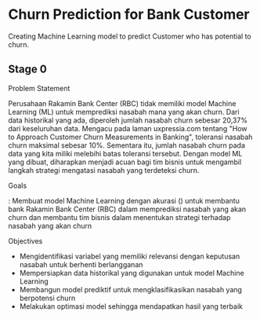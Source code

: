 # Churn Prediction for Bank Customer 
Creating Machine Learning model to predict Customer who has potential to churn. 

## Stage 0 
Problem Statement

Perusahaan Rakamin Bank Center (RBC) tidak memiliki model
Machine Learning (ML) untuk memprediksi nasabah mana yang akan
churn. Dari data historikal yang ada, diperoleh jumlah nasabah churn
sebesar 20,37% dari keseluruhan data. Mengacu pada laman
uxpressia.com tentang "How to Approach Customer Churn
Measurements in Banking", toleransi nasabah churn maksimal sebesar
10%. Sementara itu, jumlah nasabah churn pada data yang kita miliki
melebihi batas toleransi tersebut. Dengan model ML yang dibuat,
diharapkan menjadi acuan bagi tim bisnis untuk mengambil langkah
strategi mengatasi nasabah yang terdeteksi churn.

Goals 

: Membuat model Machine Learning dengan akurasi () untuk membantu bank Rakamin Bank Center (RBC) dalam memprediksi nasabah yang akan churn dan membantu tim bisnis dalam menentukan strategi terhadap nasabah yang akan churn

Objectives 

* Mengidentifikasi variabel yang memiliki relevansi dengan keputusan nasabah untuk berhenti berlangganan
* Mempersiapkan data historikal yang digunakan untuk model Machine Learning
* Membangun model prediktif untuk mengklasifikasikan nasabah yang berpotensi churn
* Melakukan optimasi model sehingga mendapatkan hasil yang terbaik

